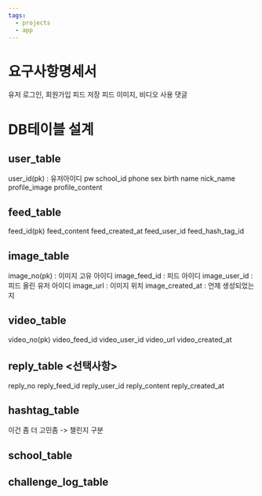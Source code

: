 ```yaml
---
tags:
  - projects
  - app
---
```


# 요구사항명세서
유저 로그인, 회원가입
피드 저장
피드 이미지, 비디오 사용
댓글


# DB테이블 설계
## user_table
user_id(pk) : 유저아이디
pw
school_id
phone
sex
birth
name
nick_name
profile_image
profile_content
## feed_table
feed_id(pk)
feed_content
feed_created_at
feed_user_id
feed_hash_tag_id

## image_table
image_no(pk) : 이미지 고유 아이디
image_feed_id : 피드 아이디
image_user_id : 피드 올린 유저 아이디
image_url : 이미지 위치
image_created_at : 언제 생성되었는지

## video_table
video_no(pk)
video_feed_id
video_user_id
video_url
video_created_at

## reply_table <선택사항>
reply_no
reply_feed_id
reply_user_id
reply_content
reply_created_at

## hashtag_table
이건 좀 더 고민좀 -> 챌린지 구분

## school_table
## challenge_log_table

